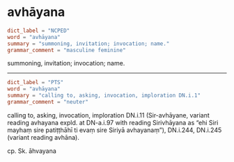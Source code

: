 # avhāyana

``` toml
dict_label = "NCPED"
word = "avhāyana"
summary = "summoning, invitation; invocation; name."
grammar_comment = "masculine feminine"
```

summoning, invitation; invocation; name.

--------------------

``` toml
dict_label = "PTS"
word = "avhāyana"
summary = "calling to, asking, invocation, imploration DN.i.1"
grammar_comment = "neuter"
```

calling to, asking, invocation, imploration DN.i.11 (Sir\-avhāyane, variant reading avhayana expld. at DN\-a.i.97 with reading Sirivhāyana as “ehi Siri mayhaṃ sire patiṭṭhāhī ti evaṃ sire Siriyā avhayanaṃ”), DN.i.244, DN.i.245 (variant reading avhāna).

cp. Sk. āhvayana

